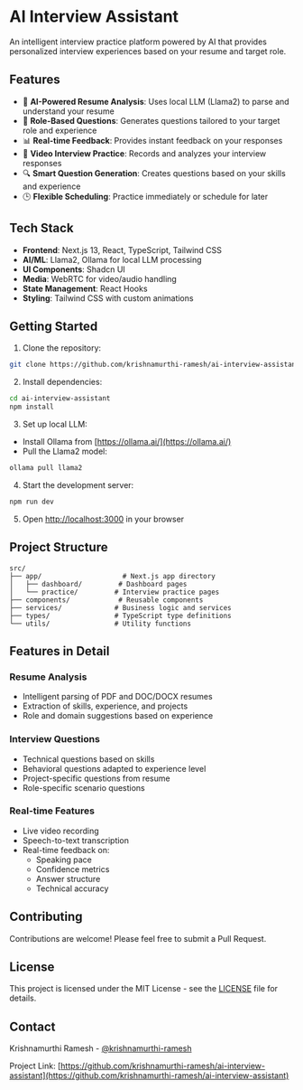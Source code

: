 # AI Interview Assistant

An intelligent interview practice platform powered by AI that provides personalized interview experiences based on your resume and target role.

## Features

- 🤖 **AI-Powered Resume Analysis**: Uses local LLM (Llama2) to parse and understand your resume
- 🎯 **Role-Based Questions**: Generates questions tailored to your target role and experience
- 📊 **Real-time Feedback**: Provides instant feedback on your responses
- 🎥 **Video Interview Practice**: Records and analyzes your interview responses
- 🔍 **Smart Question Generation**: Creates questions based on your skills and experience
- 🕒 **Flexible Scheduling**: Practice immediately or schedule for later

## Tech Stack

- **Frontend**: Next.js 13, React, TypeScript, Tailwind CSS
- **AI/ML**: Llama2, Ollama for local LLM processing
- **UI Components**: Shadcn UI
- **Media**: WebRTC for video/audio handling
- **State Management**: React Hooks
- **Styling**: Tailwind CSS with custom animations

## Getting Started

1. Clone the repository:
```bash
git clone https://github.com/krishnamurthi-ramesh/ai-interview-assistant.git
```

2. Install dependencies:
```bash
cd ai-interview-assistant
npm install
```

3. Set up local LLM:
- Install Ollama from [https://ollama.ai/](https://ollama.ai/)
- Pull the Llama2 model:
```bash
ollama pull llama2
```

4. Start the development server:
```bash
npm run dev
```

5. Open [http://localhost:3000](http://localhost:3000) in your browser

## Project Structure

```
src/
├── app/                    # Next.js app directory
│   ├── dashboard/         # Dashboard pages
│   └── practice/         # Interview practice pages
├── components/            # Reusable components
├── services/             # Business logic and services
├── types/                # TypeScript type definitions
└── utils/                # Utility functions
```

## Features in Detail

### Resume Analysis
- Intelligent parsing of PDF and DOC/DOCX resumes
- Extraction of skills, experience, and projects
- Role and domain suggestions based on experience

### Interview Questions
- Technical questions based on skills
- Behavioral questions adapted to experience level
- Project-specific questions from resume
- Role-specific scenario questions

### Real-time Features
- Live video recording
- Speech-to-text transcription
- Real-time feedback on:
  - Speaking pace
  - Confidence metrics
  - Answer structure
  - Technical accuracy

## Contributing

Contributions are welcome! Please feel free to submit a Pull Request.

## License

This project is licensed under the MIT License - see the [LICENSE](LICENSE) file for details.

## Contact

Krishnamurthi Ramesh - [@krishnamurthi-ramesh](https://github.com/krishnamurthi-ramesh)

Project Link: [https://github.com/krishnamurthi-ramesh/ai-interview-assistant](https://github.com/krishnamurthi-ramesh/ai-interview-assistant)
